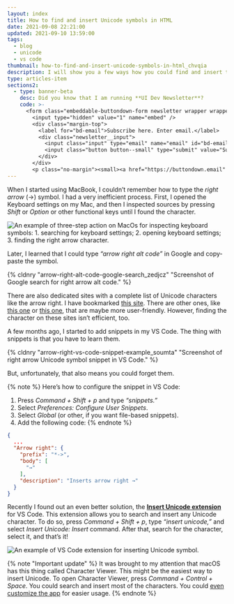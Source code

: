 ```yaml
---
layout: index
title: How to find and insert Unicode symbols in HTML
date: 2021-09-08 22:21:00
updated: 2021-09-10 13:59:00
tags:
  - blog
  - unicode
  - vs code
thumbnail: how-to-find-and-insert-unicode-symbols-in-html_chvqia
description: I will show you a few ways how you could find and insert the Unicode symbol in HTML (or any other file).
type: articles-item
sections2:
  - type: banner-beta
    desc: Did you know that I am running **UI Dev Newsletter**?
    code: >-
      <form class="embeddable-buttondown-form newsletter wrapper wrapper--gamma margin-top text-left" action="https://buttondown.email/api/emails/embed-subscribe/starbist" method="post" target="popupwindow" onsubmit="window.open('https://buttondown.email/starbist', 'popupwindow')">
        <input type="hidden" value="1" name="embed" />
        <div class="margin-top">
          <label for="bd-email">Subscribe here. Enter email.</label>
          <div class="newsletter__input">
            <input class="input" type="email" name="email" id="bd-email" />
            <input class="button button--small" type="submit" value="Subscribe" />
          </div>
        </div>
        <p class="no-margin"><small><a href="https://buttondown.email" target="_blank" rel="noreferrer">Powered by Buttondown</a></small></p>
---
```


When I started using MacBook, I couldn’t remember how to type the _right arrow_ (→) symbol. I had a very inefficient process. First, I opened the Keyboard settings on my Mac, and then I inspected sources by pressing _Shift_ or _Option_ or other functional keys until I found the character.

![An example of three-step action on MacOs for inspecting keyboard symbols: 1. searching for keyboard settings; 2. opening keyboard settings; 3. finding the right arrow character.](https://res.cloudinary.com/starbist/image/upload/v1631130629/k_riufmr.gif)

Later, I learned that I could type _“arrow right alt code”_ in Google and copy-paste the symbol.

{% cldnry "arrow-right-alt-code-google-search_zedjcz" "Screenshot of Google search for right arrow alt code." %}

There are also dedicated sites with a complete list of Unicode characters like the arrow right. I have bookmarked [this site](//xahlee.info/comp/unicode_index.html). There are other ones, like [this one](//unicode-table.com/en/) or [this one](https://unicodearrows.com/), that are maybe more user-friendly. However, finding the character on these sites isn’t efficient, too.

A few months ago, I started to add snippets in my VS Code. The thing with snippets is that you have to learn them.

{% cldnry "arrow-right-vs-code-snippet-example_soumta" "Screenshot of right arrow Unicode symbol snippet in VS Code." %}

But, unfortunately, that also means you could forget them.

{% note %}
Here’s how to configure the snippet in VS Code:

1. Press _Command + Shift + p_ and type _“snippets.”_
2. Select _Preferences: Configure User Snippets_.
3. Select _Global_ (or other, if you want file-based snippets).
4. Add the following code:
{% endnote %}

```json
{
  ...
  "Arrow right": {
    "prefix": "*->",
    "body": [
      "→"
    ],
    "description": "Inserts arrow right →"
  }
}
```

Recently I found out an even better solution, the [**Insert Unicode extension**](https://marketplace.visualstudio.com/items?itemName=brunnerh.insert-unicode) for VS Code. This extension allows you to search and insert any Unicode character. To do so, press _Command + Shift + p_, type _“insert unicode,”_ and select _Insert Unicode: Insert_ command. After that, search for the character, select it, and that’s it!

![An example of VS Code extension for inserting Unicode symbol.](https://res.cloudinary.com/starbist/image/upload/v1631130634/l_t0b40s.gif)

{% note "Important update" %}
It was brought to my attention that macOS has this thing called Character Viewer. This might be the easiest way to insert Unicode. To open Character Viewer, press _Command + Control + Space_. You could search and insert most of the characters. You could [even customize the app](https://www.webnots.com/how-to-use-character-viewer-in-mac/) for easier usage.
{% endnote %}
